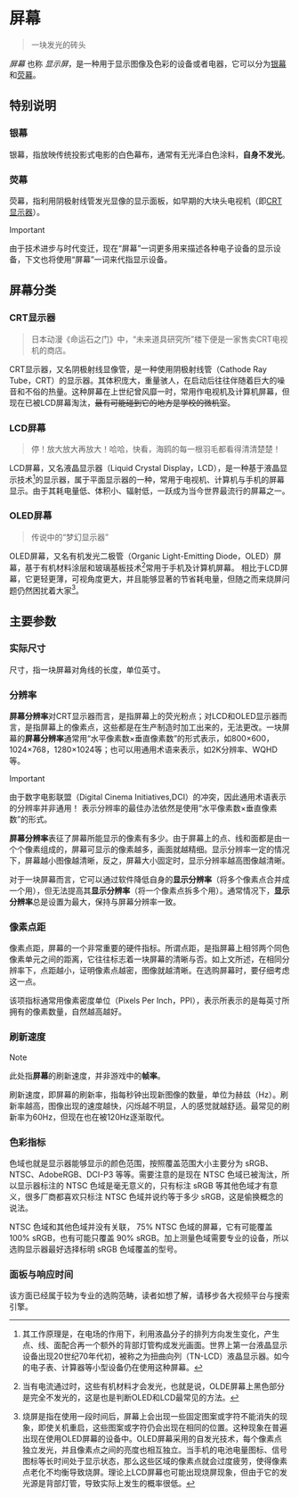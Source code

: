 <!--TODO: 优化排版，添加图片，让描述更加直观简单。-->
# 屏幕

> 一块发光的砖头

*屏幕* 也称 *显示屏*，是一种用于显示图像及色彩的设备或者电器，它可以分为[银幕](#银幕)和[荧幕](#荧幕)。

## 特别说明

### 银幕

银幕，指放映传统投影式电影的白色幕布，通常有无光泽白色涂料，**自身不发光**。

### 荧幕

荧幕，指利用阴极射线管发光显像的显示面板，如早期的大块头电视机（即[CRT显示器](#crt显示器)）。

> [!IMPORTANT]
> 由于技术进步与时代变迁，现在“屏幕”一词更多用来描述各种电子设备的显示设备，下文也将使用“屏幕”一词来代指显示设备。

## 屏幕分类

### CRT显示器

> 日本动漫《命运石之门》中，“未来道具研究所”楼下便是一家售卖CRT电视机的商店。

CRT显示器，又名阴极射线显像管，是一种使用阴极射线管（Cathode Ray Tube，CRT）的显示器。其体积庞大，重量骇人，在启动后往往伴随着巨大的噪音和不俗的热量。这种屏幕在上世纪曾风靡一时，常用作电视机及计算机屏幕，但现在已被LCD屏幕淘汰，~~最有可能碰到它的地方是学校的微机室~~。

### LCD屏幕

>停！放大放大再放大！哈哈，快看，海鸥的每一根羽毛都看得清清楚楚！

LCD屏幕，又名液晶显示器（Liquid Crystal Display，LCD），是一种基于液晶显示技术[^1]的显示器，属于平面显示器的一种，常用于电视机、计算机与手机的屏幕显示。由于其耗电量低、体积小、辐射低，一跃成为当今世界最流行的屏幕之一。

### OLED屏幕

> 传说中的“梦幻显示器”

OLED屏幕，又名有机发光二极管（Organic Light-Emitting Diode，OLED）屏幕，基于有机材料涂层和玻璃基板技术[^2]常用于手机及计算机屏幕。
相比于LCD屏幕，它更轻更薄，可视角度更大，并且能够显著的节省耗电量，但随之而来烧屏问题仍然困扰着大家[^3]。

## 主要参数

### 实际尺寸

尺寸，指一块屏幕对角线的长度，单位英寸。

### 分辨率

**屏幕分辨率**对CRT显示器而言，是指屏幕上的荧光粉点；对LCD和OLED显示器而言，是指屏幕上的像素点，这些都是在生产制造时加工出来的，无法更改。一块屏幕的**屏幕分辨率**通常用“水平像素数×垂直像素数”的形式表示，如800×600，1024×768，1280×1024等；也可以用通用术语来表示，如2K分辨率、WQHD等。

> [!IMPORTANT]
> 由于数字电影联盟（Digital Cinema Initiatives,DCI）的冲突，因此通用术语表示的分辨率并非通用！
> 表示分辨率的最佳办法依然是使用“水平像素数×垂直像素数”的形式。

**屏幕分辨率**表征了屏幕所能显示的像素有多少。由于屏幕上的点、线和面都是由一个个像素组成的，屏幕可显示的像素越多，画面就越精细。显示分辨率一定的情况下，屏幕越小图像越清晰，反之，屏幕大小固定时，显示分辨率越高图像越清晰。

对于一块屏幕而言，它可以通过软件降低自身的**显示分辨率**（将多个像素点合并成一个用），但无法提高其**显示分辨率**（将一个像素点拆多个用）。通常情况下，**显示分辨率**总是设置为最大，保持与屏幕分辨率一致。

### 像素点距

像素点距，屏幕的一个非常重要的硬件指标。所谓点距，是指屏幕上相邻两个同色像素单元之间的距离，它往往标志着一块屏幕的清晰与否。如上文所述，在相同分辨率下，点距越小，证明像素点越密，图像就越清晰。在选购屏幕时，要仔细考虑这一点。

该项指标通常用像素密度单位（Pixels Per Inch，PPI），表示所表示的是每英寸所拥有的像素数量，自然越高越好。

### 刷新速度

>[!NOTE]
>此处指**屏幕**的刷新速度，并非游戏中的**帧率**。

刷新速度，即屏幕的刷新率，指每秒钟出现新图像的数量，单位为赫兹（Hz）。刷新率越高，图像出现的速度越快，闪烁越不明显，人的感觉就越舒适。最常见的刷新率为60Hz，但现在也在被120Hz逐渐取代。

### 色彩指标

色域也就是显示器能够显示的颜色范围，按照覆盖范围大小主要分为 sRGB、NTSC、AdobeRGB、DCI-P3 等等。需要注意的是现在 NTSC 色域已被淘汰，所以显示器标注的 NTSC 色域是毫无意义的，只有标注 sRGB 等其他色域才有意义，很多厂商都喜欢只标注 NTSC 色域并说约等于多少 sRGB，这是偷换概念的说法。

NTSC 色域和其他色域并没有关联， 75% NTSC 色域的屏幕，它有可能覆盖 100% sRGB，也有可能只覆盖 90% sRGB。加上测量色域需要专业的设备，所以选购显示器最好选择标明 sRGB 色域覆盖的型号。

### 面板与响应时间

该方面已经属于较为专业的选购范畴，读者如想了解，请移步各大视频平台与搜索引擎。

[^1]:其工作原理是，在电场的作用下，利用液晶分子的排列方向发生变化，产生点、线、面配合再一个额外的背部灯管构成发光画面。世界上第一台液晶显示设备出现20世纪70年代初，被称之为扭曲向列（TN-LCD）液晶显示器。如今的电子表、计算器等小型设备仍在使用这种屏幕。

[^2]:当有电流通过时，这些有机材料才会发光，也就是说，OLDE屏幕上黑色部分是完全不发光的，这是也是判断OLED和LCD最常见的方法。

[^3]:烧屏是指在使用一段时间后，屏幕上会出现一些固定图案或字符不能消失的现象，即使关机重启，这些图案或字符仍会出现在相同的位置。这种现象在普遍出现在使用OLED屏幕的设备中。OLED屏幕采用的自发光技术，每个像素点独立发光，并且像素点之间的亮度也相互独立。当手机的电池电量图标、信号图标等长时间处于显示状态，那么这些区域的像素点就会过度疲劳，使得像素点老化不均衡导致烧屏。理论上LCD屏幕也可能出现烧屏现象，但由于它的发光源是背部灯管，导致实际上发生的概率很低。
